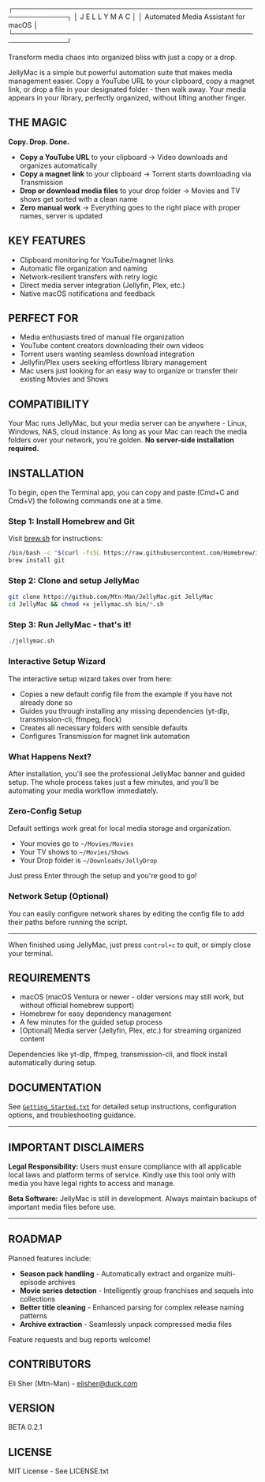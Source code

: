 ┌─────────────────────────────────────────────────────────────┐
│                     J E L L Y M A C                         │
│          Automated Media Assistant for macOS                │
└─────────────────────────────────────────────────────────────┘

Transform media chaos into organized bliss with just a copy or a drop.

JellyMac is a simple but powerful automation suite that makes media management easier. Copy a YouTube URL to your clipboard, copy a magnet link, or drop a file in your designated folder - then walk away. Your media appears in your library, perfectly organized, without lifting another finger.

## THE MAGIC

**Copy. Drop. Done.**

- **Copy a YouTube URL** to your clipboard → Video downloads and organizes automatically
- **Copy a magnet link** to your clipboard → Torrent starts downloading via Transmission  
- **Drop or download media files** to your drop folder → Movies and TV shows get sorted with a clean name
- **Zero manual work** → Everything goes to the right place with proper names, server is updated

## KEY FEATURES

- Clipboard monitoring for YouTube/magnet links
- Automatic file organization and naming
- Network-resilient transfers with retry logic  
- Direct media server integration (Jellyfin, Plex, etc.)
- Native macOS notifications and feedback

## PERFECT FOR

- Media enthusiasts tired of manual file organization
- YouTube content creators downloading their own videos
- Torrent users wanting seamless download integration
- Jellyfin/Plex users seeking effortless library management
- Mac users just looking for an easy way to organize or transfer their existing Movies and Shows

## COMPATIBILITY

Your Mac runs JellyMac, but your media server can be anywhere - Linux, Windows, NAS, cloud instance. As long as your Mac can reach the media folders over your network, you're golden. **No server-side installation required.**

## INSTALLATION

To begin, open the Terminal app, you can copy and paste (Cmd+C and Cmd+V) the following commands one at a time.

### Step 1: Install Homebrew and Git
Visit [brew.sh](https://brew.sh) for instructions:

```bash
/bin/bash -c "$(curl -fsSL https://raw.githubusercontent.com/Homebrew/install/HEAD/install.sh)"
brew install git
```

### Step 2: Clone and setup JellyMac

```bash
git clone https://github.com/Mtn-Man/JellyMac.git JellyMac
cd JellyMac && chmod +x jellymac.sh bin/*.sh
```

### Step 3: Run JellyMac - that's it!

```bash
./jellymac.sh
```

### Interactive Setup Wizard

The interactive setup wizard takes over from here:
- Copies a new default config file from the example if you have not already done so
- Guides you through installing any missing dependencies (yt-dlp, transmission-cli, ffmpeg, flock)
- Creates all necessary folders with sensible defaults
- Configures Transmission for magnet link automation


### What Happens Next?
After installation, you'll see the professional JellyMac banner and guided setup. The whole process takes just a few minutes, and you'll be automating your media workflow immediately.


### Zero-Config Setup

Default settings work great for local media storage and organization.
- Your movies go to `~/Movies/Movies`
- Your TV shows to `~/Movies/Shows` 
- Your Drop folder is `~/Downloads/JellyDrop`

Just press Enter through the setup and you're good to go!

### Network Setup (Optional)
You can easily configure network shares by editing the config file to add their paths before running the script.

---

When finished using JellyMac, just press `control+c` to quit, or simply close your terminal.

## REQUIREMENTS

- macOS (macOS Ventura or newer - older versions may still work, but without official homebrew support)
- Homebrew for easy dependency management
- A few minutes for the guided setup process
- [Optional] Media server (Jellyfin, Plex, etc.) for streaming organized content

Dependencies like yt-dlp, ffmpeg, transmission-cli, and flock install automatically during setup.

## DOCUMENTATION

See [`Getting_Started.txt`](Getting_Started.txt) for detailed setup instructions, configuration options, and troubleshooting guidance.

---

## IMPORTANT DISCLAIMERS

**Legal Responsibility:** Users must ensure compliance with all applicable local laws and platform terms of service. Kindly use this tool only with media you have legal rights to access and manage.

**Beta Software:** JellyMac is still in development. Always maintain backups of important media files before use.

---

## ROADMAP

Planned features include:

- **Season pack handling** - Automatically extract and organize multi-episode archives
- **Movie series detection** - Intelligently group franchises and sequels into collections  
- **Better title cleaning** - Enhanced parsing for complex release naming patterns
- **Archive extraction** - Seamlessly unpack compressed media files

Feature requests and bug reports welcome!

## CONTRIBUTORS

Eli Sher (Mtn-Man) - elisher@duck.com

## VERSION

BETA 0.2.1

## LICENSE

MIT License - See LICENSE.txt